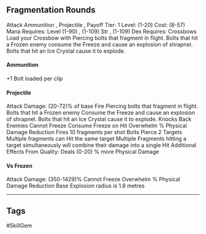 ## Fragmentation Rounds
Attack
Ammunition , Projectile , Payoff
Tier: 1
Level: (1-20)
Cost: (8-57) Mana
Requires: Level (1-90) , (1-109) Str , (1-109) Dex
Requires: Crossbows
Load your Crossbow with Piercing bolts that fragment in flight. Bolts that hit a Frozen enemy consume the Freeze and cause an explosion of shrapnel. Bolts that hit an Ice Crystal cause it to explode.
#### Ammunition
+1 Bolt loaded per clip
#### Projectile
Attack Damage: (20-72)% of base
Fire Piercing bolts that fragment in flight. Bolts that hit a Frozen enemy Consume the Freeze and cause an explosion of shrapnel. Bolts that hit an Ice Crystal cause it to explode.
Knocks Back Enemies
Cannot Freeze
Consume Freeze on Hit
Overwhelm % Physical Damage Reduction
Fires 10 fragments per shot
Bolts Pierce 2 Targets
Multiple fragments can Hit the same target Multiple Fragments hitting a target simultaneously will combine their damage into a single Hit
Additional Effects From Quality:
Deals (0-20) % more Physical Damage
#### Vs Frozen
Attack Damage: (350-1429)%
Cannot Freeze
Overwhelm % Physical Damage Reduction
Base Explosion radius is 1.8 metres

---
## Tags
#SkillGem
